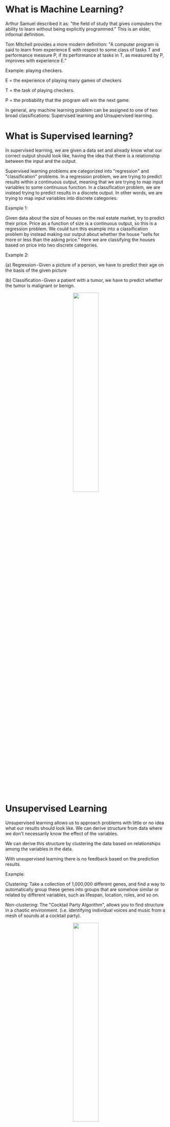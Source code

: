 # What is Machine Learning?
Arthur Samuel described it as: "the field of study that gives computers the ability to learn without being explicitly programmed." This is an older, informal definition.

Tom Mitchell provides a more modern definition: "A computer program is said to learn from experience E with respect to some class of tasks T and performance measure P, if its performance at tasks in T, as measured by P, improves with experience E."

Example: playing checkers.

E = the experience of playing many games of checkers

T = the task of playing checkers.

P = the probability that the program will win the next game.

In general, any machine learning problem can be assigned to one of two broad classifications: Supervised learning and Unsupervised learning.

# What is Supervised learning?

In supervised learning, we are given a data set and already know what our correct output should look like, having the idea that there is a relationship between the input and the output.

Supervised learning problems are categorized into "regression" and "classification" problems. In a regression problem, we are trying to predict results within a continuous output, meaning that we are trying to map input variables to some continuous function. In a classification problem, we are instead trying to predict results in a discrete output. In other words, we are trying to map input variables into discrete categories.

Example 1:

Given data about the size of houses on the real estate market, try to predict their price. Price as a function of size is a continuous output, so this is a regression problem.
We could turn this example into a classification problem by instead making our output about whether the house "sells for more or less than the asking price." Here we are classifying the houses based on price into two discrete categories.

Example 2:

(a) Regression - Given a picture of a person, we have to predict their age on the basis of the given picture

(b) Classification - Given a patient with a tumor, we have to predict whether the tumor is malignant or benign.

<p align="center">
<img src="images/supervisedlearning.png" width="40%" height="40%">
</p>

# Unsupervised Learning

Unsupervised learning allows us to approach problems with little or no idea what our results should look like. We can derive structure from data where we don't necessarily know the effect of the variables.

We can derive this structure by clustering the data based on relationships among the variables in the data.

With unsupervised learning there is no feedback based on the prediction results.

Example:

Clustering: Take a collection of 1,000,000 different genes, and find a way to automatically group these genes into groups that are somehow similar or related by different variables, such as lifespan, location, roles, and so on.

Non-clustering: The "Cocktail Party Algorithm", allows you to find structure in a chaotic environment. (i.e. identifying individual voices and music from a mesh of sounds at a cocktail party).

<p align="center">
<img src="images/unsupervisedlearning.png" width="40%" height="40%">
</p>

# Model Representation

To establish notation for future use, we’ll use <img src="/tex/839bd530124f302b99b3bf7c247a4bb6.svg?invert_in_darkmode&sanitize=true" align=middle width=52.985455049999985pt height=29.190975000000005pt/> to denote the “input” variables (living area in this example), also called input features, and <img src="/tex/f1ff827dd1819f91fd40229eac1ce7b7.svg?invert_in_darkmode&sanitize=true" align=middle width=51.493891349999984pt height=29.190975000000005pt/> to denote the “output” or target variable that we are trying to predict (price).

A pair <img src="/tex/9a9ed1968ddefaa8d6f1635e03f6c72b.svg?invert_in_darkmode&sanitize=true" align=middle width=69.62915025pt height=29.190975000000005pt/> is called a training example, and the dataset that we’ll be using to learn—a list of m training examples <img src="/tex/7725b3ed04e52ec88cb35b792c1cb11c.svg?invert_in_darkmode&sanitize=true" align=middle width=155.4786387pt height=29.190975000000005pt/>—is called a training set.

Note that the superscript “<img src="/tex/945cfdab316c27e0a9475969788be662.svg?invert_in_darkmode&sanitize=true" align=middle width=18.44865989999999pt height=24.65753399999998pt/>” in the notation is simply an index into the training set, and has nothing to do with exponentiation. We will also use X to denote the space of input values, and Y to denote the space of output values. In this example, <img src="/tex/1b20a5d9f7a35a8a4fd6a5063afe967f.svg?invert_in_darkmode&sanitize=true" align=middle width=67.37420909999999pt height=22.465723500000017pt/>.

To describe the supervised learning problem slightly more formally, our goal is, given a training set, to learn a function <img src="/tex/bba86056bdbd914e17b3a73cfac216cd.svg?invert_in_darkmode&sanitize=true" align=middle width=51.27458819999998pt height=22.831056599999986pt/> so that <img src="/tex/82b61730744eb40135709391ec01cbdb.svg?invert_in_darkmode&sanitize=true" align=middle width=31.651535849999988pt height=24.65753399999998pt/> is a “good” predictor for the corresponding value of <img src="/tex/deceeaf6940a8c7a5a02373728002b0f.svg?invert_in_darkmode&sanitize=true" align=middle width=8.649225749999989pt height=14.15524440000002pt/>. For historical reasons, this function <img src="/tex/2ad9d098b937e46f9f58968551adac57.svg?invert_in_darkmode&sanitize=true" align=middle width=9.47111549999999pt height=22.831056599999986pt/> is called a hypothesis. Seen pictorially, the process is therefore like this:

<p align="center">
<img src="images/hypothesis.png">
</p>

When the target variable that we’re trying to predict is continuous, such as in our housing example, we call the learning problem a regression problem. When y can take on only a small number of discrete values (such as if, given the living area, we wanted to predict if a dwelling is a house or an apartment, say), we call it a classification problem.

# Cost Function

We can measure the accuracy of our hypothesis function by using a cost function. This takes an average difference (actually a fancier version of an average) of all the results of the hypothesis with inputs from x's and the actual output y's.

<img src="/tex/5124250c58027b14c7d2f110b5db9b9d.svg?invert_in_darkmode&sanitize=true" align=middle width=315.4630330499999pt height=41.14169729999998pt/>

To break it apart, it is <img src="/tex/d6b19f68aacb4461f4427e1489098827.svg?invert_in_darkmode&sanitize=true" align=middle width=17.920126949999997pt height=27.77565449999998pt/> where <img src="/tex/33717a96ef162d4ca3780ca7d161f7ad.svg?invert_in_darkmode&sanitize=true" align=middle width=9.39498779999999pt height=18.666631500000015pt/> is the mean of the squares of <img src="/tex/f0e008f4b5c3add6125c62fca6b420a1.svg?invert_in_darkmode&sanitize=true" align=middle width=73.30191659999998pt height=24.65753399999998pt/>, or the difference between the predicted value and the actual value.

This function is otherwise called the "Squared error function", or "Mean squared error". The mean is halved <img src="/tex/47d54de4e337a06266c0e1d22c9b417b.svg?invert_in_darkmode&sanitize=true" align=middle width=6.552545999999997pt height=27.77565449999998pt/> as a convenience for the computation of the gradient descent, as the derivative term of the square function will cancel out the <img src="/tex/47d54de4e337a06266c0e1d22c9b417b.svg?invert_in_darkmode&sanitize=true" align=middle width=6.552545999999997pt height=27.77565449999998pt/>.

The idea is to choose the <img src="/tex/17fde55b60bb334afb4a2b303a1ea335.svg?invert_in_darkmode&sanitize=true" align=middle width=36.66667454999999pt height=22.831056599999986pt/> so that <img src="/tex/b687e9cb7f5356da0e24f1b1cac73585.svg?invert_in_darkmode&sanitize=true" align=middle width=39.088702949999984pt height=24.65753399999998pt/> is close to <img src="/tex/deceeaf6940a8c7a5a02373728002b0f.svg?invert_in_darkmode&sanitize=true" align=middle width=8.649225749999989pt height=14.15524440000002pt/> for our training examples <img src="/tex/7392a8cd69b275fa1798ef94c839d2e0.svg?invert_in_darkmode&sanitize=true" align=middle width=38.135511149999985pt height=24.65753399999998pt/>

# Cost Function - Intuition I

If we try to think of it in visual terms, our training data set is scattered on the x-y plane. We are trying to make a straight line (defined by <img src="/tex/b687e9cb7f5356da0e24f1b1cac73585.svg?invert_in_darkmode&sanitize=true" align=middle width=39.088702949999984pt height=24.65753399999998pt/> which passes through these scattered data points.

Our objective is to get the best possible line. The best possible line will be such so that the average squared vertical distances of the scattered points from the line will be the least. Ideally, the line should pass through all the points of our training data set. In such a case, the value of <img src="/tex/dde9bb45048690d27e2b6c199faf1f5d.svg?invert_in_darkmode&sanitize=true" align=middle width=60.970370999999986pt height=24.65753399999998pt/> will be 0. The following example shows the ideal situation where we have a cost function of 0.

<p align="center">
<img src="images/costfunction1.png">
</p>

When <img src="/tex/a9c6a444f1f65977995aeafe59acd891.svg?invert_in_darkmode&sanitize=true" align=middle width=45.22819289999998pt height=22.831056599999986pt/> , we get a slope of 1 which goes through every single data point in our model. Conversely, when <img src="/tex/2bcbe5c0630d86ce638154ddcb6dc655.svg?invert_in_darkmode&sanitize=true" align=middle width=58.013625449999985pt height=22.831056599999986pt/>, we see the vertical distance from our fit to the data points increase.

<p align="center">
<img src="images/costfunction2.png">
</p>

This increases our cost function to 0.58. Plotting several other points yields to the following graph:

<p align="center">
<img src="images/costfunction3.png">
</p>

Thus as a goal, we should try to minimize the cost function. In this case, <img src="/tex/a9c6a444f1f65977995aeafe59acd891.svg?invert_in_darkmode&sanitize=true" align=middle width=45.22819289999998pt height=22.831056599999986pt/> is our global minimum.

# Cost Function - Intuition II

A contour plot is a graph that contains many contour lines. A contour line of a two variable function has a constant value at all points of the same line. An example of such a graph is the one to the right below.

<p align="center">
<img src="images/costfunction4.png">
</p>

Taking any color and going along the 'circle', one would expect to get the same value of the cost function. For example, the three green points found on the green line above have the same value for <img src="/tex/8fe4007120c3df67440d00ff258ffcda.svg?invert_in_darkmode&sanitize=true" align=middle width=60.970370999999986pt height=24.65753399999998pt/> and as a result, they are found along the same line. The circled <img src="/tex/332cc365a4987aacce0ead01b8bdcc0b.svg?invert_in_darkmode&sanitize=true" align=middle width=9.39498779999999pt height=14.15524440000002pt/> displays the value of the cost function for the graph on the left when <img src="/tex/5cd8e0abe46d1d38b0144343ff33af27.svg?invert_in_darkmode&sanitize=true" align=middle width=61.66661159999999pt height=22.831056599999986pt/> and <img src="/tex/e0cc6478e5b19281c2d782203319dd99.svg?invert_in_darkmode&sanitize=true" align=middle width=79.01826899999998pt height=22.831056599999986pt/>. Taking another <img src="/tex/82b61730744eb40135709391ec01cbdb.svg?invert_in_darkmode&sanitize=true" align=middle width=31.651535849999988pt height=24.65753399999998pt/> and plotting its contour plot, one gets the following graphs:

<p align="center">
<img src="images/costfunction5.png">
</p>

When <img src="/tex/112e0823e05422da9985658c829beed2.svg?invert_in_darkmode&sanitize=true" align=middle width=61.66661159999999pt height=22.831056599999986pt/> and <img src="/tex/a85bf85e8a0643297472863cdc9c7506.svg?invert_in_darkmode&sanitize=true" align=middle width=45.22819289999998pt height=22.831056599999986pt/>, the value of <img src="/tex/8fe4007120c3df67440d00ff258ffcda.svg?invert_in_darkmode&sanitize=true" align=middle width=60.970370999999986pt height=24.65753399999998pt/> in the contour plot gets closer to the center thus reducing the cost function error. Now giving our hypothesis function a slightly positive slope results in a better fit of the data.

<p align="center">
<img src="images/costfunction6.png">
</p>

The graph above minimizes the cost function as much as possible and consequently, the result of <img src="/tex/edcbf8dd6dd9743cceeee21183bbc3b6.svg?invert_in_darkmode&sanitize=true" align=middle width=14.269439249999989pt height=22.831056599999986pt/> and <img src="/tex/1a3151e36f9f52b61f5bf76c08bdae2b.svg?invert_in_darkmode&sanitize=true" align=middle width=14.269439249999989pt height=22.831056599999986pt/> tend to be around 0.12 and 250 respectively. Plotting those values on our graph to the right seems to put our point in the center of the inner most 'circle'.

# Gradient Descent

So we have our hypothesis function and we have a way of measuring how well it fits into the data. Now we need to estimate the parameters in the hypothesis function. That's where gradient descent comes in.

Imagine that we graph our hypothesis function based on its fields <img src="/tex/1a3151e36f9f52b61f5bf76c08bdae2b.svg?invert_in_darkmode&sanitize=true" align=middle width=14.269439249999989pt height=22.831056599999986pt/> and <img src="/tex/edcbf8dd6dd9743cceeee21183bbc3b6.svg?invert_in_darkmode&sanitize=true" align=middle width=14.269439249999989pt height=22.831056599999986pt/> (actually we are graphing the cost function as a function of the parameter estimates). We are not graphing x and y itself, but the parameter range of our hypothesis function and the cost resulting from selecting a particular set of parameters.

We put <img src="/tex/1a3151e36f9f52b61f5bf76c08bdae2b.svg?invert_in_darkmode&sanitize=true" align=middle width=14.269439249999989pt height=22.831056599999986pt/> on the x axis and <img src="/tex/edcbf8dd6dd9743cceeee21183bbc3b6.svg?invert_in_darkmode&sanitize=true" align=middle width=14.269439249999989pt height=22.831056599999986pt/> on the y axis, with the cost function on the vertical z axis. The points on our graph will be the result of the cost function using our hypothesis with those specific theta parameters. The graph below depicts such a setup.

<p align="center">
<img src="images/gradient.png">
</p>

We will know that we have succeeded when our cost function is at the very bottom of the pits in our graph, i.e. when its value is the minimum. The red arrows show the minimum points in the graph.

The way we do this is by taking the derivative (the tangential line to a function) of our cost function. The slope of the tangent is the derivative at that point and it will give us a direction to move towards. We make steps down the cost function in the direction with the steepest descent. The size of each step is determined by the parameter <img src="/tex/c745b9b57c145ec5577b82542b2df546.svg?invert_in_darkmode&sanitize=true" align=middle width=10.57650494999999pt height=14.15524440000002pt/>, which is called the learning rate.

For example, the distance between each 'star' in the graph above represents a step determined by our parameter <img src="/tex/c745b9b57c145ec5577b82542b2df546.svg?invert_in_darkmode&sanitize=true" align=middle width=10.57650494999999pt height=14.15524440000002pt/>,. A smaller <img src="/tex/c745b9b57c145ec5577b82542b2df546.svg?invert_in_darkmode&sanitize=true" align=middle width=10.57650494999999pt height=14.15524440000002pt/> would result in a smaller step and a larger <img src="/tex/c745b9b57c145ec5577b82542b2df546.svg?invert_in_darkmode&sanitize=true" align=middle width=10.57650494999999pt height=14.15524440000002pt/>, results in a larger step. The direction in which the step is taken is determined by the partial derivative of <img src="/tex/8fe4007120c3df67440d00ff258ffcda.svg?invert_in_darkmode&sanitize=true" align=middle width=60.970370999999986pt height=24.65753399999998pt/>. Depending on where one starts on the graph, one could end up at different points. The image above shows us two different starting points that end up in two different places.

The gradient descent algorithm is:

<p align="center"><img src="/tex/85f6fd126fe0d1fcb9290362a9b81370.svg?invert_in_darkmode&sanitize=true" align=middle width=174.55293899999998pt height=38.5152603pt/></p>

where

<img src="/tex/a8f306a6f9035370006c5350c9aa4aa8.svg?invert_in_darkmode&sanitize=true" align=middle width=53.37235034999999pt height=21.68300969999999pt/> represents the feature index number, <img src="/tex/5fc6094a9c29537af5f99e0fceb76364.svg?invert_in_darkmode&sanitize=true" align=middle width=17.35165739999999pt height=14.15524440000002pt/> is the assigment ("update") math symbol and <img src="/tex/c745b9b57c145ec5577b82542b2df546.svg?invert_in_darkmode&sanitize=true" align=middle width=10.57650494999999pt height=14.15524440000002pt/> is the learning rate.

At each iteration j, one should simultaneously update the parameters <img src="/tex/1edafae90942e6f441406ef59f6d1774.svg?invert_in_darkmode&sanitize=true" align=middle width=81.64194059999998pt height=22.831056599999986pt/>. Updating a specific parameter prior to calculating another one on the <img src="/tex/f9027510b2e4d1837e4ea831d8c89be6.svg?invert_in_darkmode&sanitize=true" align=middle width=30.64626839999999pt height=29.190975000000005pt/> iteration would yield to a wrong implementation:

<p align="center">
<img src="images/correct_gradient.png">
</p>

# Gradient Descent Intuition

We are going to explore the scenario where we used one parameter <img src="/tex/edcbf8dd6dd9743cceeee21183bbc3b6.svg?invert_in_darkmode&sanitize=true" align=middle width=14.269439249999989pt height=22.831056599999986pt/> and plotted its cost function to implement a gradient descent.

<p align="center">
<img src="images/gradient_intuition_1.png" width="40%" height="40%">
</p>

- The derivate term (<img src="/tex/5cd4bd489ca10340bf4bc49aeb256ed9.svg?invert_in_darkmode&sanitize=true" align=middle width=19.520070899999997pt height=28.92634470000001pt/>)

We start at a random point on the function <img src="/tex/8386f4ee1bd33b1859e566a2277e0342.svg?invert_in_darkmode&sanitize=true" align=middle width=30.856244099999987pt height=24.65753399999998pt/>, e.g <img src="/tex/edcbf8dd6dd9743cceeee21183bbc3b6.svg?invert_in_darkmode&sanitize=true" align=middle width=14.269439249999989pt height=22.831056599999986pt/> in the x axis. We compute the derivative \frac{d}{d\theta_1}, that is the tangent line to the point <img src="/tex/edcbf8dd6dd9743cceeee21183bbc3b6.svg?invert_in_darkmode&sanitize=true" align=middle width=14.269439249999989pt height=22.831056599999986pt/>. We discover that it is positive, now the function know that the point is a in positive slope (given that the slope is the derivative of <img src="/tex/edcbf8dd6dd9743cceeee21183bbc3b6.svg?invert_in_darkmode&sanitize=true" align=middle width=14.269439249999989pt height=22.831056599999986pt/>). So, the update is going to be <img src="/tex/edcbf8dd6dd9743cceeee21183bbc3b6.svg?invert_in_darkmode&sanitize=true" align=middle width=14.269439249999989pt height=22.831056599999986pt/> minus <img src="/tex/c745b9b57c145ec5577b82542b2df546.svg?invert_in_darkmode&sanitize=true" align=middle width=10.57650494999999pt height=14.15524440000002pt/> times some positive number:

<p align="center">
<img src="images/gradient_intuition_2.png" width="40%" height="40%">
</p>

With the update, the gradient descent drives <img src="/tex/edcbf8dd6dd9743cceeee21183bbc3b6.svg?invert_in_darkmode&sanitize=true" align=middle width=14.269439249999989pt height=22.831056599999986pt/> to the left, closer to the minimum.

It can happen the opposite, the slope of the tangent line is negative given that the derivative of <img src="/tex/edcbf8dd6dd9743cceeee21183bbc3b6.svg?invert_in_darkmode&sanitize=true" align=middle width=14.269439249999989pt height=22.831056599999986pt/> is negative. With the formula we see that negative <img src="/tex/c745b9b57c145ec5577b82542b2df546.svg?invert_in_darkmode&sanitize=true" align=middle width=10.57650494999999pt height=14.15524440000002pt/> times the negative derivative makes the <img src="/tex/edcbf8dd6dd9743cceeee21183bbc3b6.svg?invert_in_darkmode&sanitize=true" align=middle width=14.269439249999989pt height=22.831056599999986pt/> bigger, driving the updated <img src="/tex/edcbf8dd6dd9743cceeee21183bbc3b6.svg?invert_in_darkmode&sanitize=true" align=middle width=14.269439249999989pt height=22.831056599999986pt/> to the right.

<p align="center">
<img src="images/gradient_intuition_3.png" width="40%" height="40%">
</p>

In any case, regardless of the slope's sign for <img src="/tex/9f5988a44f8908cc670ea5db12559946.svg?invert_in_darkmode&sanitize=true" align=middle width=81.64112714999999pt height=28.92634470000001pt/> eventually converges to its minimum value.

- Learning rate (<img src="/tex/c745b9b57c145ec5577b82542b2df546.svg?invert_in_darkmode&sanitize=true" align=middle width=10.57650494999999pt height=14.15524440000002pt/>)

We should adjust our parameter <img src="/tex/c745b9b57c145ec5577b82542b2df546.svg?invert_in_darkmode&sanitize=true" align=middle width=10.57650494999999pt height=14.15524440000002pt/> to ensure that the gradient descent algorithm converges in a reasonable time. Failure to converge or too much time to obtain the minimum value imply that our step size is wrong.

<p align="center">
<img src="images/gradient_intuition_4.png" width="40%" height="40%">
</p>

Gradient descent can converge to a local minimum, even with the learning rate <img src="/tex/c745b9b57c145ec5577b82542b2df546.svg?invert_in_darkmode&sanitize=true" align=middle width=10.57650494999999pt height=14.15524440000002pt/> fixed. As we approach a local minimum, gradient descent will automatically take smaller steps. So, no need to decrease <img src="/tex/c745b9b57c145ec5577b82542b2df546.svg?invert_in_darkmode&sanitize=true" align=middle width=10.57650494999999pt height=14.15524440000002pt/> over time.

Note that if you are already at the local optimum it leaves <img src="/tex/edcbf8dd6dd9743cceeee21183bbc3b6.svg?invert_in_darkmode&sanitize=true" align=middle width=14.269439249999989pt height=22.831056599999986pt/> unchanged cause its updates as <img src="/tex/7341b0dc745871a6165cd40beb5d7e8f.svg?invert_in_darkmode&sanitize=true" align=middle width=114.74853555pt height=22.831056599999986pt/>.

<p align="center">
<img src="images/gradient_intuition_5.png" width="40%" height="40%">
</p>
